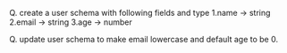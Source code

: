 Q. create a user schema with following fields and type 1.name -> string 2.email -> string 3.age -> number

Q. update user schema to make email lowercase and default age to be 0.